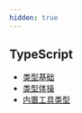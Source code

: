 ```yaml
---
hidden: true
---
```


## TypeScript
* [类型基础](./类型基础.md)
* [类型体操](./类型体操.md)
* [内置工具类型](./内置工具类型.md)
